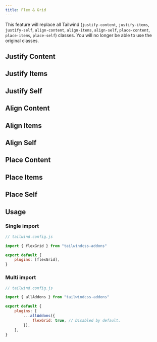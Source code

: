 ```yaml
---
title: Flex & Grid
---
```


<script>
	import UtilsTable from "$lib/components/UtilsTable.svelte"
	import { getUtilities } from "$lib/utilities/tailwind.js"
	import { flexGrid } from "tailwindcss-addons"
	const utilities = getUtilities(flexGrid.handler)

	const getClassUtils = (classStartsWith) => {
		const utils = Object.entries(utilities).filter(util => {
			const className = util[0]
			return className.startsWith(classStartsWith)
		})
		return Object.fromEntries(utils)
	}
</script>

This feature will replace all Tailwind (`justify-content`, `justify-items`, `justify-self`, `align-content`, `align-items`, `align-self`, `place-content`, `place-items`, `place-self`) classes. You will no longer be able to use the original classes.

## Justify Content

<UtilsTable utilities="{getClassUtils('.jc')}" />

## Justify Items

<UtilsTable utilities="{getClassUtils('.ji')}" />

## Justify Self

<UtilsTable utilities="{getClassUtils('.js')}" />

## Align Content

<UtilsTable utilities="{getClassUtils('.ac')}" />

## Align Items

<UtilsTable utilities="{getClassUtils('.ai')}" />

## Align Self

<UtilsTable utilities="{getClassUtils('.as')}" />

## Place Content

<UtilsTable utilities="{getClassUtils('.pc')}" />

## Place Items

<UtilsTable utilities="{getClassUtils('.pi')}" />

## Place Self

<UtilsTable utilities="{getClassUtils('.ps')}" />

## Usage

### Single import

```js
// tailwind.config.js

import { flexGrid } from "tailwindcss-addons"

export default {
    plugins: [flexGrid],
}
```

### Multi import

```js
// tailwind.config.js

import { allAddons } from "tailwindcss-addons"

export default {
    plugins: [
        ...allAddons({
            flexGrid: true, // Disabled by default.
        }),
    ],
}
```
